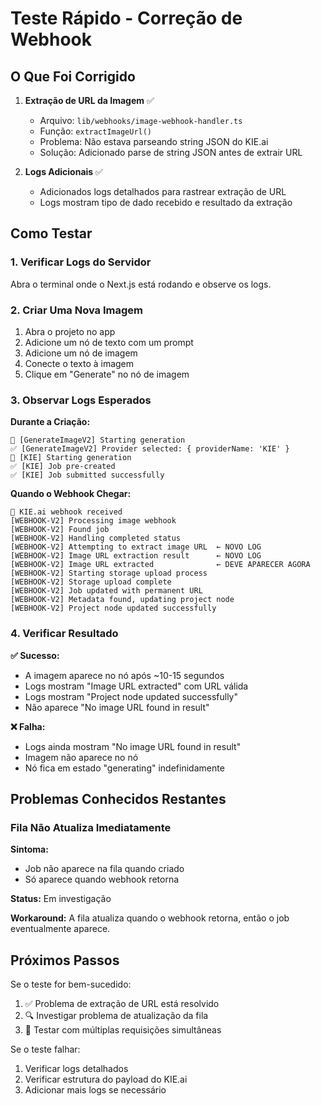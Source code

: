 # Teste Rápido - Correção de Webhook

## O Que Foi Corrigido

1. **Extração de URL da Imagem** ✅
   - Arquivo: `lib/webhooks/image-webhook-handler.ts`
   - Função: `extractImageUrl()`
   - Problema: Não estava parseando string JSON do KIE.ai
   - Solução: Adicionado parse de string JSON antes de extrair URL

2. **Logs Adicionais** ✅
   - Adicionados logs detalhados para rastrear extração de URL
   - Logs mostram tipo de dado recebido e resultado da extração

## Como Testar

### 1. Verificar Logs do Servidor

Abra o terminal onde o Next.js está rodando e observe os logs.

### 2. Criar Uma Nova Imagem

1. Abra o projeto no app
2. Adicione um nó de texto com um prompt
3. Adicione um nó de imagem
4. Conecte o texto à imagem
5. Clique em "Generate" no nó de imagem

### 3. Observar Logs Esperados

**Durante a Criação:**
```
🎨 [GenerateImageV2] Starting generation
✅ [GenerateImageV2] Provider selected: { providerName: 'KIE' }
🚀 [KIE] Starting generation
✅ [KIE] Job pre-created
✅ [KIE] Job submitted successfully
```

**Quando o Webhook Chegar:**
```
🔔 KIE.ai webhook received
[WEBHOOK-V2] Processing image webhook
[WEBHOOK-V2] Found job
[WEBHOOK-V2] Handling completed status
[WEBHOOK-V2] Attempting to extract image URL  ← NOVO LOG
[WEBHOOK-V2] Image URL extraction result      ← NOVO LOG
[WEBHOOK-V2] Image URL extracted              ← DEVE APARECER AGORA
[WEBHOOK-V2] Starting storage upload process
[WEBHOOK-V2] Storage upload complete
[WEBHOOK-V2] Job updated with permanent URL
[WEBHOOK-V2] Metadata found, updating project node
[WEBHOOK-V2] Project node updated successfully
```

### 4. Verificar Resultado

**✅ Sucesso:**
- A imagem aparece no nó após ~10-15 segundos
- Logs mostram "Image URL extracted" com URL válida
- Logs mostram "Project node updated successfully"
- Não aparece "No image URL found in result"

**❌ Falha:**
- Logs ainda mostram "No image URL found in result"
- Imagem não aparece no nó
- Nó fica em estado "generating" indefinidamente

## Problemas Conhecidos Restantes

### Fila Não Atualiza Imediatamente

**Sintoma:**
- Job não aparece na fila quando criado
- Só aparece quando webhook retorna

**Status:** Em investigação

**Workaround:** A fila atualiza quando o webhook retorna, então o job eventualmente aparece.

## Próximos Passos

Se o teste for bem-sucedido:
1. ✅ Problema de extração de URL está resolvido
2. 🔍 Investigar problema de atualização da fila
3. 🧪 Testar com múltiplas requisições simultâneas

Se o teste falhar:
1. Verificar logs detalhados
2. Verificar estrutura do payload do KIE.ai
3. Adicionar mais logs se necessário
